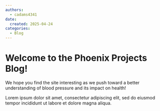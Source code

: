```yaml
---
authors:
  - cadams4341
date:
  created: 2025-04-24
categories:
  - Blog
---
```


# Welcome to the Phoenix Projects Blog!

We hope you find the site interesting as we push toward a better understanding of blood pressure and its impact on health!
<!-- more -->

Lorem ipsum dolor sit amet, consectetur adipiscing elit, sed do eiusmod
tempor incididunt ut labore et dolore magna aliqua.